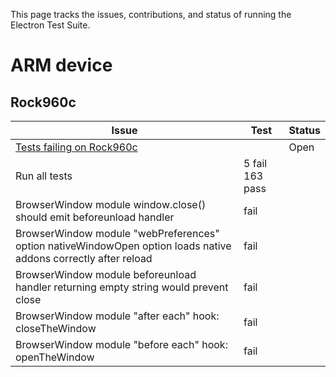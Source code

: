 This page tracks the issues, contributions, and status of running the Electron Test Suite.

# ARM device

## Rock960c

Issue                                                           | Test | Status
----------------------------------------------------------------|------|-------
[Tests failing on Rock960c](https://github.com/electron/electron/issues/18550) | | Open
| Run all tests | 5 fail 163 pass
| BrowserWindow module window.close() should emit beforeunload handler | fail
| BrowserWindow module "webPreferences" option nativeWindowOpen option loads native addons correctly after reload | fail
| BrowserWindow module beforeunload handler returning empty string would prevent close | fail
| BrowserWindow module "after each" hook: closeTheWindow | fail
| BrowserWindow module "before each" hook: openTheWindow | fail
 
